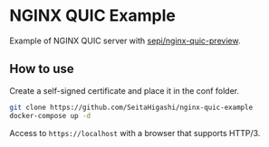 # NGINX QUIC Example
Example of NGINX QUIC server with [sepi/nginx-quic-preview](https://hub.docker.com/repository/docker/sepi/nginx-quic-preview).

## How to use
Create a self-signed certificate and place it in the conf folder.
```bash
git clone https://github.com/SeitaHigashi/nginx-quic-example
docker-compose up -d
```

Access to ```https://localhost``` with a browser that supports HTTP/3.